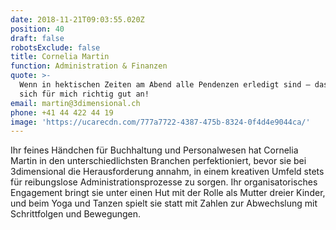 ```yaml
---
date: 2018-11-21T09:03:55.020Z
position: 40
draft: false
robotsExclude: false
title: Cornelia Martin
function: Administration & Finanzen
quote: >-
  Wenn in hektischen Zeiten am Abend alle Pendenzen erledigt sind – das fühlt
  sich für mich richtig gut an!
email: martin@3dimensional.ch
phone: +41 44 422 44 19
image: 'https://ucarecdn.com/777a7722-4387-475b-8324-0f4d4e9044ca/'
---
```

Ihr feines Händchen für Buchhaltung und Personalwesen hat Cornelia Martin in den unterschiedlichsten Branchen perfektioniert, bevor sie bei 3dimensional die Herausforderung annahm, in einem kreativen Umfeld stets für reibungslose Administrationsprozesse zu sorgen. Ihr organisatorisches Engagement bringt sie unter einen Hut mit der Rolle als Mutter dreier Kinder, und beim Yoga und Tanzen spielt sie statt mit Zahlen zur Abwechslung mit Schrittfolgen und Bewegungen.
